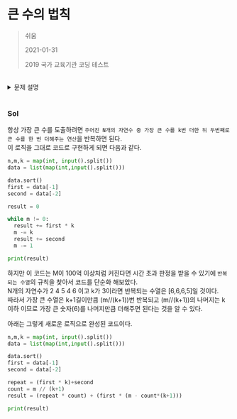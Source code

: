 # 큰 수의 법칙
> 쉬움
>
> 2021-01-31
>
> 2019 국가 교육기관 코딩 테스트


<br>

<details>
<summary>문제 설명</summary>
<div markdown="1">       


<br>

>'큰 수의 법칙'은 일반적으로 통계 분야에서 다루어지는 내용이지만 동빈이는 본인만의 방식으로 다르게 사용하고 있다.  
> 동빈이의 큰 수의 법칙은 다양한 수로 이루어진 배열이 있을 때 주어진 수들을 M번 더하여 가장 큰 수를 만드는 법칙이다.  
> 단, 배열의 특정한 인덱스(번호)에 해당하는 수가 연속해서 K번을 초과하여 더해질 수 없는 것이 이 법칙의 특징이다.
> 
> 예를 들어 순서대로 2, 4, 5, 4, 6으로 이루어진 배열이 있을 때 M이 8이고, K가 3이라고 가정하자.  
> 이 경우 특정한 인덱스의 수가 연속해서 세 번까지만 더해질 수 있으므로 큰 수의 법칙에 따른 결과는 6+6+6+5+6+6+6+5인 46이 된다.  
> 
> 단, 서로 다른 인덱스에 해당하는 수가 같은 경우에도 서로 다른 것으로 간주한다.  
> 예를 들어 순서대로 3, 4, 3, 4, 3으로 이루어진 배열이 있을 때 M이 7이고, K가 2라고 가정하자.  
> 이 경우 두 번째 원소에 해당하는 4와 네 번째 원소에 해당하는 4를 번갈아 두 번씩 더하는 것이 가능하다.  
> 결과적으로 4+4+4+4+4+4+4인 28이 도출된다.

 
배열의 크기 N, 숫자가 더해지는 횟수 M, 그리고 K가 주어질 때 동빈이의 큰 수의 법칙에 따른 결과를 출력하시오. 
 
입력 조건 
- 첫째 줄에 N(2<=N<=1000), M(1<=M<=10,000), K(1<=K<=10,000)의 자연수가 주어지며, 각 자연수는 공백으로 구분한다.
- 둘째 줄에 N개의 자연수가 주어진다. 각 자연수는 공백으로 구분한다. 단, 각각의 자연수는 1 이상 10,000 이하의 수로 주어진다.
- 입력으로 주어지는 K는 항상 M보다 작거나 같다. 
 
 
출력 조건
- 첫째 줄에 동빈이의 큰 수의 법칙에 따라 더해진 답을 출력한다.

<details>
<summary>입력 예시</summary>
<div markdown="1">       
 

5 8 3  
2 4 5 4 6

</div>
</details>


<details>
<summary>출력 예시</summary>
<div markdown="1">        

46

</div>
</details>


</div>
</details>


<br>

### Sol

항상 가장 큰 수를 도출하려면 `주어진 N개의 자연수 중 가장 큰 수를 k번 더한 뒤 두번째로 큰 수를 한 번 더해주는 연산`을 반복하면 된다.  
이 로직을 그대로 코드로 구현하게 되면 다음과 같다.


```python
n,m,k = map(int, input().split())
data = list(map(int,input().split()))

data.sort()
first = data[-1]
second = data[-2]

result = 0

while m != 0:
  result += first * k
  m -= k
  result += second
  m -= 1

print(result)
```
하지만 이 코드는 M이 100억 이상처럼 커진다면 시간 초과 판정을 받을 수 있기에 `반복되는 수열`의 규칙을 찾아서 코드를 단순화 해보았다.  
N개의 자연수가 2 4 5 4 6 이고 k가 3이라면 반복되는 수열은 [6,6,6,5]일 것이다.  
따라서 가장 큰 수열은 k+1길이만큼 (m//(k+1))번 반복되고 (m//(k+1))의 나머지는 k 이하 이므로 가장 큰 숫자(6)를 나머지만큼 더해주면 된다는 것을 알 수 있다.


아래는 그렇게 새로운 로직으로 완성된 코드이다.


```python
n,m,k = map(int, input().split())
data = list(map(int,input().split()))

data.sort()
first = data[-1]
second = data[-2]

repeat = (first * k)+second
count = m // (k+1)
result = (repeat * count) + (first * (m - count*(k+1)))

print(result)
```